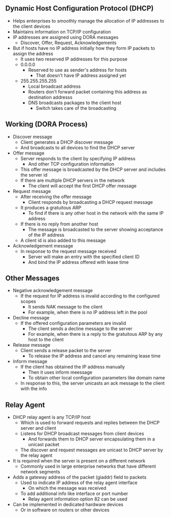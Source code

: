 ## Dynamic Host Configuration Protocol (DHCP)
- Helps enterprises to smoothly manage the allocation of IP addresses to the client devices
- Maintains information on TCP/IP configuration
- IP addresses are assigned using DORA messages
  - Discover, Offer, Request, Acknowledgements
- But if hosts have no IP address initially how they form IP packets to assign the address
  - It uses two reserved IP addresses for this purpose
  - 0.0.0.0
    - Reserved to use as sender's address for hosts
      - That doesn't have IP address assigned yet
  - 255.255.255.255
    - Local broadcast address
    - Routers don't forward packet containing this address as destination addresss
    - DNS broadcasts packages to the client host
      - Switch takes care of the broadcasting

## Working (DORA Process)
- Discover message
  - Client generates a DHCP discover message
  - And broadcasts to all devices to find the DHCP server
- Offer message
  - Server responds to the client by specifying IP address
    - And other TCP configuration information
  - This offer message is broadcasted by the DHCP server and includes the server id
  - If there are multiple DHCP servers in the network
    - The client will accept the first DHCP offer message
- Request message
  - After receiving the offer message
    - Client responds by broadcasting a DHCP request message
  - It produces a gratuitous ARP
    - To find if there is any other host in the network with the same IP address
  - If there is no reply from another host
    - The message is broadcasted to the server showing acceptance of the IP address
  - A client id is also added to this message
- Acknowledgement message
  - In response to the request message received
    - Server will make an entry with the specified client ID
    - And bind the IP address offered with lease time

## Other Messages
- Negative acknowledgement message
  - If the request for IP address is invalid according to the configured scopes
    - It sends NAK message to the client
    - For example, when there is no IP address left in the pool
- Decline message
  - If the offered configuration parameters are invalid
    - The client sends a decline message to the server
    - For example, when there is a reply to the gratuitous ARP by any host to the client
- Release message
  - Client sends a release packet to the server
    - To release the IP address and cancel any remaining lease time
- Inform message
  - If the client has obtained the IP address manually
    - Then it uses inform meessage
    - To obtain other local configuration parameters like domain name
  - In response to this, the server unicasts an ack message to the client with the info

## Relay Agent
- DHCP relay agent is any TCP/IP host
  - Which is used to forward requests and replies between the DHCP server and client
  - Listens for DHCP broadcast messages from client devices
    - And forwards them to DHCP server encapsulating them in a unicast packet
  - The discover and request messages are unicast to DHCP server by the relay agent
- It is required when the server is present on a different network
  - Commonly used in large enterprise networks that have different network segments
- Adds a gateway address of the packet (giaddr) field to packets
  - Used to indicate IP address of the relay agent interface
    - On which the message was received
  - To add additional info like interface or port number
    - Relay agent information option 82 can be used
- Can be implemented in dedicated hardware devices
  - Or in software on routers or other devices
